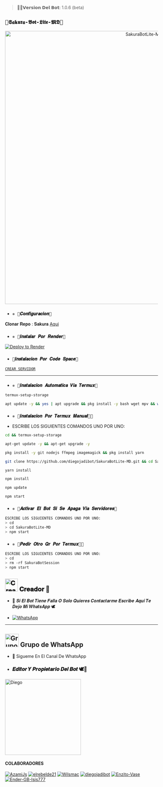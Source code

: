 
>🌿🐢𝗩𝗲𝗿𝘀𝗶𝗼𝗻 𝗗𝗲𝗹 𝗕𝗼𝘁: 1.0.6 (beta)

## `🍓𝕾𝖆𝖐𝖚𝖗𝖆-𝕭𝖔𝖙-𝕷𝖎𝖙𝖊-𝕸𝕯🦋` 
<p align="center">
<img src="https://telegra.ph/file/4c711545e712b0b957f6c.jpg" alt="SakuraBotLite-MD" width="900"/>
</p>



- ### `✵ 🍓𝑪𝒐𝒏𝒇𝒊𝒈𝒖𝒓𝒂𝒄𝒊𝒐𝒏🚀`
 𝐂𝐥𝐨𝐧𝐚𝐫 𝐑𝐞𝐩𝐨 : 𝐒𝐚𝐤𝐮𝐫𝐚 [Aqui](https://github.com/diegojadibot/SakuraBotLite-MD/fork)

   
  
- ### `✵ 🦋𝑰𝒏𝒔𝒕𝒂𝒍𝒂𝒓 𝑷𝒐𝒓 𝑹𝒆𝒏𝒅𝒆𝒓🍓`

[![Deploy to Render](https://render.com/images/deploy-to-render-button.svg)](https://dashboard.render.com/blueprint/new?repo=https%3A%2F%2Fgithub.com%2diegojadibot%2FSakuraBotLite-MD) 

- ### `🍓𝑰𝒏𝒔𝒕𝒂𝒍𝒂𝒄𝒊𝒐𝒏 𝑷𝒐𝒓 𝑪𝒐𝒅𝒆 𝑺𝒑𝒂𝒄𝒆🦋`

[`CREAR SERVIDOR`](https://github.com/codespaces/new?skip_quickstart=true&machine=basicLinux32gb&repo=738341999&ref=main&geo=UsEast)
***

- ### `✵ 🍓𝑰𝒏𝒔𝒕𝒂𝒍𝒂𝒄𝒊𝒐𝒏 𝑨𝒖𝒕𝒐𝒎𝒂𝒕𝒊𝒄𝒂 𝑽𝒊𝒂 𝑻𝒆𝒓𝒎𝒖𝒙🦋`
```bash
termux-setup-storage
```

```bash
apt update -y && yes | apt upgrade && pkg install -y bash wget mpv && wget -O - https://raw.githubusercontent.com/diegojadibot/SakuraBotLite-MD/master/sakura.sh | bash
```

- ### `✵ 🍓𝑰𝒏𝒔𝒕𝒂𝒍𝒂𝒄𝒊𝒐𝒏 𝑷𝒐𝒓 𝑻𝒆𝒓𝒎𝒖𝒙 𝑴𝒂𝒏𝒖𝒂𝒍👨‍💻` 
- ESCRIBE LOS SIGUIENTES COMANDOS UNO POR UNO:
```bash
cd && termux-setup-storage
```

```bash
apt-get update -y && apt-get upgrade -y
```

```bash
pkg install -y git nodejs ffmpeg imagemagick && pkg install yarn 
```

```bash
git clone https://github.com/diegojadibot/SakuraBotLite-MD.git && cd SakuraBotLite-MD
```

```bash
yarn install
```

```bash
npm install
```

```bash
npm update
```

```bash
npm start
```

- ### `✵ 🍓𝑨𝒄𝒕𝒊𝒗𝒂𝒓 𝑬𝒍 𝑩𝒐𝒕 𝑺𝒊 𝑺𝒆 𝑨𝒑𝒂𝒈𝒂 𝑽𝒊𝒂 𝑺𝒆𝒓𝒗𝒊𝒅𝒐𝒓𝒆𝒔🦋`
```bash
ESCRIBE LOS SIGUIENTES COMANDOS UNO POR UNO:
> cd 
> cd SakuraBotLite-MD
> npm start
```

- ### `✵ 🍓𝑷𝒆𝒅𝒊𝒓 𝑶𝒕𝒓𝒐 𝑸𝒓 𝑷𝒐𝒓 𝑻𝒆𝒓𝒎𝒖𝒙👨‍💻` 
```bash
ESCRIBE LOS SIGUIENTES COMANDOS UNO POR UNO:
> cd 
> rm -rf SakuraBotSession
> npm start
```


## <img src="https://i.pinimg.com/originals/19/80/6e/19806e91932e6054965fc83b85241270.gif" alt="𝐂𝐫𝐞𝐚𝐝𝐨𝐫 🍓" width="42" height="42"> 𝐂𝐫𝐞𝐚𝐝𝐨𝐫 🍓

- 🍓 𝑺𝒊 𝑬𝒍 𝑩𝒐𝒕 𝑻𝒊𝒆𝒏𝒆 𝑭𝒂𝒍𝒍𝒂 𝑶 𝑺𝒐𝒍𝒐 𝑸𝒖𝒊𝒆𝒓𝒆𝒔 𝑪𝒐𝒏𝒕𝒂𝒄𝒕𝒂𝒓𝒎𝒆 𝑬𝒔𝒄𝒓𝒊𝒃𝒆 𝑨𝒒𝒖𝒊 𝑻𝒆 𝑫𝒆𝒋𝒐 𝑴𝒊 𝑾𝒉𝒂𝒕𝒔𝑨𝒑𝒑 🕊️

* <a href="https://wa.me/+573107133321"><img alt="WhatsApp" src="https://img.shields.io/badge/WhatsApp-25D366?style=for-the-badge&logo=whatsapp&logoColor=white"/></a>

---------

## <img src="https://static.wikia.nocookie.net/nyancat/images/d/d3/Nyan-cat.gif/revision/latest/scale-to-width-down/400?cb=20131231222500&path-prefix=es" alt="Grupo" width="45" height="43"> Grupo de WhatsApp


- 🦋 Sigueme En El Canal De WhatsApp

- ### 𝑬𝒅𝒊𝒕𝒐𝒓 𝒀 𝑷𝒓𝒐𝒑𝒊𝒆𝒕𝒂𝒓𝒊𝒐 𝑫𝒆𝒍 𝑩𝒐𝒕 🕊️🍓
<a href="https://github.com/diegojadibot"><img src="https://github.com/diegojadibot.png" width="250" height="250" alt="Diego"/></a>

#### COLABORADORES 
[![AzamiJs](https://github.com/AzamiJs.png?size=100)](https://github.com/AzamiJs) [![elrebelde21](https://github.com/elrebelde21.png?size=100)](https://github.com/elrebelde21) [![Wilsmac](https://github.com/Wilsmac.png?size=100)](https://github.com/Wilsmac) [![diegojadibot](https://github.com/diegojadibot.png?size=100)](https://github.com/diegojadibot) [![Enzito-Vase](https://github.com/Enzito-Vase.png?size=100)](https://github.com/Enzito-Vase) [![Ender-GB-Isis777](https://github.com/Ender-GB-Isis777.png?size=100)](https://github.com/Ender-GB-Isis777)